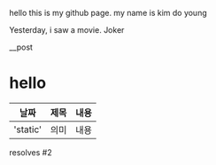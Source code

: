 hello this is my github page.
my name is kim do young 

Yesterday, i saw a movie. Joker


__post
# hello

| 날짜 | 제목 | 내용 |
| --- | :---: | ---:|
| 'static' | 의미 | 내용 |

resolves #2 
<footer>
